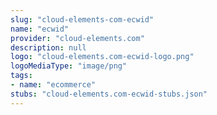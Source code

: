 ```yaml
---
slug: "cloud-elements-com-ecwid"
name: "ecwid"
provider: "cloud-elements.com"
description: null
logo: "cloud-elements.com-ecwid-logo.png"
logoMediaType: "image/png"
tags:
- name: "ecommerce"
stubs: "cloud-elements.com-ecwid-stubs.json"
---
```


